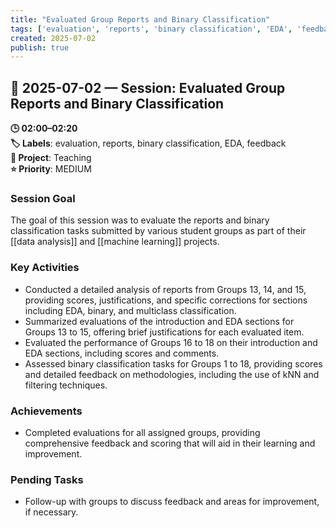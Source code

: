 ```yaml
---
title: "Evaluated Group Reports and Binary Classification"
tags: ['evaluation', 'reports', 'binary classification', 'EDA', 'feedback']
created: 2025-07-02
publish: true
---
```


## 📅 2025-07-02 — Session: Evaluated Group Reports and Binary Classification

**🕒 02:00–02:20**  
**🏷️ Labels**: evaluation, reports, binary classification, EDA, feedback  
**📂 Project**: Teaching  
**⭐ Priority**: MEDIUM  


### Session Goal
The goal of this session was to evaluate the reports and binary classification tasks submitted by various student groups as part of their [[data analysis]] and [[machine learning]] projects.

### Key Activities
- Conducted a detailed analysis of reports from Groups 13, 14, and 15, providing scores, justifications, and specific corrections for sections including EDA, binary, and multiclass classification.
- Summarized evaluations of the introduction and EDA sections for Groups 13 to 15, offering brief justifications for each evaluated item.
- Evaluated the performance of Groups 16 to 18 on their introduction and EDA sections, including scores and comments.
- Assessed binary classification tasks for Groups 1 to 18, providing scores and detailed feedback on methodologies, including the use of kNN and filtering techniques.

### Achievements
- Completed evaluations for all assigned groups, providing comprehensive feedback and scoring that will aid in their learning and improvement.

### Pending Tasks
- Follow-up with groups to discuss feedback and areas for improvement, if necessary.
